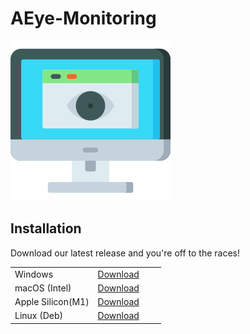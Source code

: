 # AEye-Monitoring



![](windows.png)

## Installation

Download our latest release and you're off to the races!

|  |  |  |  |
| -- | -- | -- | -- | 
Windows | [Download](https://github.com/IIHT-Proctoring/Aeye-monitoring/releases/aeyemonitor-windows-1.0.0.Setup.zip)
 macOS (Intel) |  [Download](https://github.com/IIHT-Proctoring/Aeye-monitoring/releases/aeyemonitor-darwin-x64-1.0.0.zip) 
Apple Silicon(M1)| [Download](https://github.com/IIHT-Proctoring/Aeye-monitoring/releases/aeyemonitor-1.0.0-arm64.zip) 
Linux (Deb)| [Download](https://github.com/IIHT-Proctoring/Aeye-monitoring/releases/aeyemonitor-linux-x64-1.0.0.zip)


